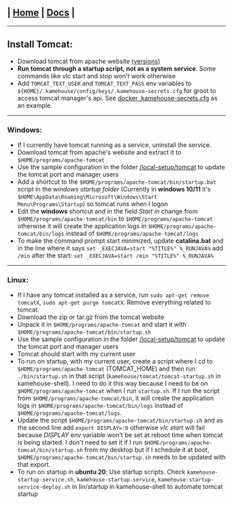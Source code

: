 | [Home](/README.md) | [Docs](/docs/README.md) |
---------------------------------------------------------------

*********************

## Install Tomcat:

- Download tomcat from apache website [(versions)](/docs/versions/versions.md)
- **Run tomcat through a startup script, not as a system service**. Some commands like vlc start and stop won't work otherwise
- Add `TOMCAT_TEXT_USER` and `TOMCAT_TEXT_PASS` env variables to `${HOME}/.kamehouse/config/keys/.kamehouse-secrets.cfg` for groot to access tomcat manager's api. See [docker .kamehouse-secrets.cfg](/docker/setup-kamehouse/keys/.kamehouse-secrets.cfg) as an example.

*********************

### Windows:

* If I currently have tomcat running as a service, uninstall the service. 
* Download tomcat from apache's website and extract it to `$HOME/programs/apache-tomcat`
* Use the sample configuration in the folder [/local-setup/tomcat](/local-setup/tomcat) to update the tomcat port and manager users
* Add a shortcut to the `$HOME/programs/apache-tomcat/bin/startup.bat` script in the *windows startup folder* (Currently in **windows 10/11** it's `$HOME\AppData\Roaming\Microsoft\Windows\Start Menu\Programs\Startup`) so tomcat runs when I logon
* Edit the **windows** shortcut and in the field *Start in* change from `$HOME/programs/apache-tomcat/bin` to `$HOME/programs/apache-tomcat` otherwise it will create the application logs in `$HOME/programs/apache-tomcat/bin/logs` instead of `$HOME/programs/apache-tomcat/logs`
* To make the command prompt start minimized, update **catalina.bat** and in the line where it says `set _EXECJAVA=start "%TITLE%" %_RUNJAVA%` add `/min` after the start: `set _EXECJAVA=start /min "%TITLE%" %_RUNJAVA%`

*********************

### Linux:

* If I have any tomcat installed as a service, run `sudo apt-get remove tomcatX`, `sudo apt-get purge tomcatX`. Remove everything related to tomcat. 
* Download the zip or tar.gz from the tomcat website
* Unpack it in `$HOME/programs/apache-tomcat` and start it with `$HOME/programs/apache-tomcat/bin/startup.sh` 
* Use the sample configuration in the folder [/local-setup/tomcat](/local-setup/tomcat) to update the tomcat port and manager users
* Tomcat should start with my current user
* To run on startup, with my current user, create a script where I cd to `$HOME/programs/apache-tomcat` (TOMCAT_HOME) and then run `./bin/startup.sh` in that script (`kamehouse/tomcat/tomcat-startup.sh` in kamehouse-shell). I need to do it this way because I need to be on `$HOME/programs/apache-tomcat` when I run `startup.sh`. If I run the script from `$HOME/programs/apache-tomcat/bin`, it will create the application logs in `$HOME/programs/apache-tomcat/bin/logs` instead of `$HOME/programs/apache-tomcat/logs`. 
* Update the script `$HOME/programs/apache-tomcat/bin/startup.sh` and as the second line add `export DISPLAY=:0` otherwise *vlc start* will fail because *DISPLAY* env variable won't be set at reboot time when tomcat is being started. I don't need to set it if I run `$HOME/programs/apache-tomcat/bin/startup.sh` from my desktop but if I schedule it at boot, `$HOME/programs/apache-tomcat/bin/startup.sh` needs to be updated with that export.
* To run on startup in **ubuntu 20**: Use startup scripts. Check `kamehouse-startup-service.sh`, `kamehouse-startup.service`, `kamehouse-startup-service-deploy.sh` in lin/startup in kamehouse-shell to automate tomcat startup
